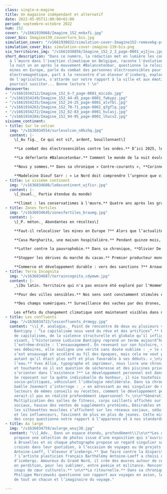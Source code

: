 ```yaml
---
class: single-e-magine
title: Un magazine indépendant et alternatif
date: 2022-05-05T11:00:00+02:00
period: septembre-octobre 2022
num: 152
cover: "/v1661939068/Imagine_152_mnbxfi.jpg"
cover_bis: Imagine139_couverture_bis.jpg
simulation_cover: "/v1661938822/simulation-cover-Imagine152-removebg-preview_uu1bxu.png"
simulation_cover_bis: simulation-cover-imagine-139-bis.png
six_territoires_img: "/v1661938856/Imagine_152_2_3_page-0001_wj2jvu.jpg"
short_description: "Dans ce numéro, la rédaction met en lumière les conservatismes
  à l'œuvre dans l'inaction climatique en Belgique, raconte l'évolution du monde de
  la nuit un an après le mouvement #Balancetonbar, questionne la relocalisation des
  mines en Europe, parle du combat des personnes électrosensibles pour la sobriété
  électromagnétique, part à la rencontre d'un éleveur d'iceberg, explore la numérisation
  de l'agriculture, s'attarde sur notre rapport à la ville et aux émotions que l'urbanisme
  pourrait susciter... Bonne lecture ! \n"
decouverte:
- "/v1661934212/Imagine_152_6-7_page-0001_m1cido.jpg"
- "/v1661934249/Imagine_152_44-45_page-0001_fwbypz.jpg"
- "/v1661934235/Imagine_152_24-25_page-0001_alvfbl.jpg"
- "/v1661934263/Imagine_152_70-71_page-0001_q7gflq.jpg"
- "/v1661934272/Imagine_152_82-83_page-0001_hulasj.jpg"
- "/v1661934284/Imagine_152_94-95_page-0001_lhucv2.jpg"
sixieme_continent:
- title: Sur le volcan
  img: "/v1636034554/surlevolcan_n8kzhq.jpg"
  content: |-
    \[_Au fig._ Ce qui est vif, ardent, bouillonnant\]

    **Le combat des électrosensibles contre les ondes.** D’ici 2025, le gouvernement fédéral souhaite éradiquer toutes les zones blanches. Les personnes électrohypersensibles y décèlent une atteinte à leur droit à un environnement sain, eux qui ne supportent pas la pollution générée par les ondes. Un petit groupe s’est constitué pour mieux faire connaître leur vécu, leurs symptômes… et sensibiliser à « l’hygiène électromagnétique ».

    **La déferlante #Balancetonbar.** Comment le monde de la nuit évolue-t-il, un an après le début du mouvement #balancetonbar, qui dénonce les violences sexuelles et sexistes en milieu festif ? _Imagine_ a sondé les acteurs et actrices du monde de la nuit et les collectifs qui militent pour réinventer notre culture de la fête.

    **Nous y sommes.** Dans sa chronique « Contre-courants », **Corinne Morel-Darleux** nous parle de l’été brûlant, du jet de Bernard Arnault, du glacier de la Marmolada dans les Alpes italiennes et de la fable de la grenouille.

    **Madeleine Diouf Sarr : « Le Nord doit comprendre l’urgence que vit le   Sud ».** A l’approche de la COP27, où la question des pertes et des préjudices liés au dérèglement climatique seront au cœur des négociations, _Imagine_ a interviewé la présidente du groupe des « pays les moins avancés » sur la crise, c’est-à-dire les plus vulnérables face à celle-ci. Qui nous rappelle l’importance de la justice climatique et de la solidarité internationale.
- title: Le sixième continent
  img: "/v1636034608/le6econtinent_wjfisr.jpg"
  content: |-
    \[_Usuel._ Partie étendue du monde)

    **Climat : les conservatismes à l'œuvre.** Quatre ans après les grandes marches et les grèves scolaires pour le climat, le dérèglement climatique s’est illustré avec violence l’été dernier en Wallonie, les alarmants rapports du Giec se sont succédé, l’Union européenne a sorti un Green Deal aussi espéré qu’inattendu, les sécheresses en Belgique sont devenues chroniques. Dans le même temps, la crise climatique a été reléguée au second plan avec la pandémie, la transition énergétique a reculé en raison de la guerre déclarée par la Russie à l’Ukraine. A l’heure de la rentrée des activistes, qui s’apprêtent à relancer les manifestations ainsi que des actions de désobéissance civile, des questions s’imposent. Vu les nombreux blocages en Belgique, comment allons-nous parvenir à remplir nos objectifs ? Qu’est-ce qui bloque encore, et pourquoi ? Qui sont les forces de l’inaction ? _Imagine_ consacre un dossier de vingt pages pour identifier les conservatismes à l’œuvre. Et questionne également le traitement médiatique de la crise, qui semble loin d’être à la hauteur de l’enjeu.
- title: Zones fertiles
  img: "/v1636034645/zonesfertiles_braumg.jpg"
  content: |-
    \[_P. méton._ Abondantes en récoltes\]

    **Faut-il relocaliser les mines en Europe ?** Alors que l’actualité nous fait prendre conscience de notre dépendance au gaz russe, une autre faiblesse européenne se révèle aussi cruciale : notre consommation de minerais venus d’ailleurs. Pour ce deuxième épisode de notre série sur l’extractivisme, Imagine met le cap sur l’Andalousie, région minière historique pour comprendre les enjeux socio-économiques et environnementaux qui entourent la reprise de l’exploitation minière en Europe.

    **Casa Margharita, une maison hospitalière.** Pendant quinze mois, des citoyens bénévoles ont créé et animé une maison communautaire pour accueillir des femmes sans-papiers. L’écrivain Carmelo Virone, co-propriétaire de l’habitation, raconte pour _Imagine_ cette singulière aventure sociale et humaine.

    **Lutter contre la pauvrophobie.** Dans sa chronique, **Olivier De Schutter**, rapporteur spécial de l’ONU sur l’extrême pauvreté et les droits de l’homme, souligne les lacunes des politiques européennes pour lutter contre les discriminations auxquelles sont confrontées les populations les plus pauvres.

    **Stopper les dérives du marché du cacao.** Premier producteur mondial de cacao, la Côte d’Ivoire fait face au double défi de la disparition des forêts et de la survie économique des producteurs. Alors que productivité et baisse des prix sont le fer de lance des multinationales qui dominent le marché, des initiatives belges sont soucieuses de limiter leur impact environnemental et social. Reportage.

    **Commerce et développement durable : vers des sanctions ?** Arnaud Zacharie, secrétaire général du CNCD-11.11.11, salue les avancées  européennes : il sera possible de recourir à des sanctions en cas de violation des normes sociales et environnementales. Mais cette évolution manque toutefois d’ambition et de cohérence.
- title: Terra Incognita
  img: "/v1636034687/terraincognita_cdymwm.jpg"
  content: |-
    _\[Du latin. Territoire qui n'a pas encore été exploré par l'Homme\]_

    **Pour des villes sensibles.** Nos sens sont constamment stimulés en ville. Bruit, air pollué, tarmac en surchauffe, sentiment d’insécurité… Et si, pour façonner une ville, l’on portait davantage attention aux sens, sensations et émotions qui nous font du bien ? _Imagine_ explore une architecture et un urbanisme plus en lien avec le besoin de quiétude, de cohésion sociale, de connexion au monde vivant.

    **Des champs numériques.** Surveillance des vaches par des drones, tracteurs connectés, robots de traite ou de désherbage… La digitalisation du monde agricole gagne du terrain. Et soulève de nombreuses questions : la peur d’une perte de sens du métier d’agriculteur, la question de l’usage des données récoltées et le risque d’un renforcement de l’industrialisation de l’agriculture.

    Les effets du changement climatique sont maintenant visibles dans nos régions, ici sous la forme de sécheresses de plus en plus fréquentes et sans comparaison avec ce à quoi nous étions habitués. De quoi pousser **Rafaël Ritondo**, chercheur à l’Institut wallon de l’évaluation, la prospective et la statistique d’examiner la situation de **la Wallonie face au stress hydrique**.
- title: Les confluents
  img: "/v1636034722/lesconfluents_drmegy.jpg"
  content: "\\[_P. analogie._ Point de rencontre de deux ou plusieurs voies\\]\n\n**Ludivine
    Bantigny : “Le capitalisme nous vend du rêve et des artifices”.** Pour parler
    de capitalisme, de la violence structurelle et globale qu’il inflige au monde
    vivant, l’historienne Ludivine Bantigny reprend un terme aujourd’hui utilisé par
    l’extrême-droite : l’ensauvagement. En revenant sur son histoire, ses promesses,
    ses déboires, elle souligne une vérité sans doute oubliée : _« le capitalisme
    s’est ensauvagé et accéléré au fil des époques, mais cela ne veut pas dire pour
    autant qu’il était plus soft et plus favorable à ses débuts. »_\n\n**La tête sous
    l’eau.** Yves Allié, typographe et imprimeur, nous livre une chronique percutante
    et touchante où il est question de sécheresse et des piscines privées. \n\n**Comment
    s’orienter dans l’existence ?** Le développement personnel est dans l’air du temps.
    Se reposant sur la quête individuelle du bonheur, il nie toutefois les facteurs
    socio-politiques, véhiculant l’idéologie néolibérale. Dans sa chronique, la philosophe
    Gaëlle Jeanmart s’interroge : _« en adressant au moi singulier de milliers de
    lecteurs de mêmes conseils ou recettes, comment le développement personnel ne
    serait-il pas en réalité profondément impersonnel ?»_\n\n**Génération musclée.**
    Multiplication des salles de fitness, corps saillants affichés sur les réseaux
    sociaux, hausse des ventes de suppléments protéinés… Désirables et dans la norme,
    les silhouettes musclées s’affichent sur les réseaux sociaux, séduisent les industries
    et les influenceurs, fascinent de plus en plus de jeunes. Cette mise en scène
    des corps questionne notre rapport à l’apparence et à nos standards capitalistes."
- title: Au large
  img: "/v1636034759/aularge_wxuj38.jpg"
  content: "\\[_Adv._ Dans un espace étendu, profondément\\]\n\n**Les oiseaux.** _Imagine_
    propose une sélection de photos issue d’une exposition qui s’ouvrira en septembre
    à Bruxelles et où chaque photographe propose un regard singulier sur les oiseaux
    croisés dans leur quotidien, à l’occasion de voyages ou de projets artistiques.\n\n**Barthélémy
    Antoine-Loeff, l’éleveur d’icebergs.** Que faire contre la disparition des glaciers
    ? L’artiste plasticien français Barthélémy Antoine-Loeff a choisi de devenir éleveur
    d’icebergs. Amoureux du Grand Nord, il crée des œuvres autour de ces terres glaciales
    en perdition, pour les sublimer, entre poésie et militance. Rencontre.\n\n**Nos
    coups de cœur culturels.** \n\n**La ritournelle.** Dans sa chronique, l’écrivain
    Philippe Marczewski questionne son rapport aux voyages en avion, les contradictions
    de tout un chacun et l’imaginaire du voyage."

---
```

